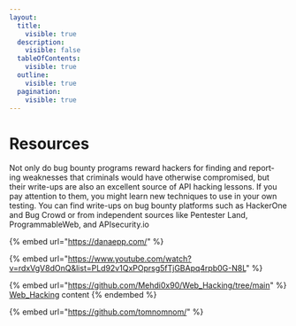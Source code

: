 ```yaml
---
layout:
  title:
    visible: true
  description:
    visible: false
  tableOfContents:
    visible: true
  outline:
    visible: true
  pagination:
    visible: true
---
```


# Resources

Not only do bug bounty programs reward hackers for finding and report- ing weaknesses that criminals would have otherwise compromised, but their write-ups are also an excellent source of API hacking lessons. If you pay attention to them, you might learn new techniques to use in your own testing. You can find write-ups on bug bounty platforms such as HackerOne and Bug Crowd or from independent sources like Pentester Land, ProgrammableWeb, and APIsecurity.io

{% embed url="https://danaepp.com/" %}

{% embed url="https://www.youtube.com/watch?v=rdxVgV8dOnQ&list=PLd92v1QxPOprsg5fTjGBApq4rpb0G-N8L" %}

{% embed url="https://github.com/Mehdi0x90/Web_Hacking/tree/main" %}
[Web\_Hacking](https://github.com/Mehdi0x90/Web\_Hacking) content
{% endembed %}

{% embed url="https://github.com/tomnomnom/" %}
